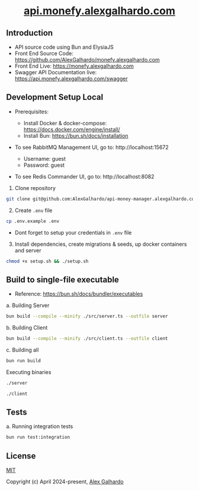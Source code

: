 <div align="center">
  	<h1 align="center"><a href="https://api.monefy.alexgalhardo.com" target="_blank">api.monefy.alexgalhardo.com</a></h1>
</div>

## Introduction

- API source code using Bun and ElysiaJS
- Front End Source Code: <https://github.com/AlexGalhardo/monefy.alexgalhardo.com>
- Front End Live: <https://monefy.alexgalhardo.com>
- Swagger API Documentation live: <https://api.monefy.alexgalhardo.com/swagger>

## Development Setup Local

- Prerequisites:
   - Install Docker & docker-compose: <https://docs.docker.com/engine/install/>
   - Install Bun: <https://bun.sh/docs/installation>

- To see RabbitMQ Management UI, go to: http://localhost:15672
   - Username: guest
   - Password: guest

- To see Redis Commander UI, go to: http://localhost:8082

1. Clone repository
```bash
git clone git@github.com:AlexGalhardo/api-money-manager.alexgalhardo.com.git
```

2. Create `.env` file
```bash
cp .env.example .env
```
- Dont forget to setup your credentials in `.env` file

3. Install dependencies, create migrations & seeds, up docker containers and server
```bash
chmod +x setup.sh && ./setup.sh
```


## Build to single-file executable

- Reference: <https://bun.sh/docs/bundler/executables>

a. Building Server
```bash
bun build --compile --minify ./src/server.ts --outfile server
```

b. Building Client
```bash
bun build --compile --minify ./src/client.ts --outfile client
```

c. Building all
```bash
bun run build
```

Executing binaries
```bash
./server
```

```bash
./client
```

## Tests

a. Running integration tests
```bash
bun run test:integration
```

## License

[MIT](http://opensource.org/licenses/MIT)

Copyright (c) April 2024-present, [Alex Galhardo](https://github.com/AlexGalhardo)
